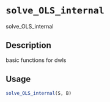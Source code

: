 # `solve_OLS_internal`

solve_OLS_internal


## Description

basic functions for dwls


## Usage

```r
solve_OLS_internal(S, B)
```


